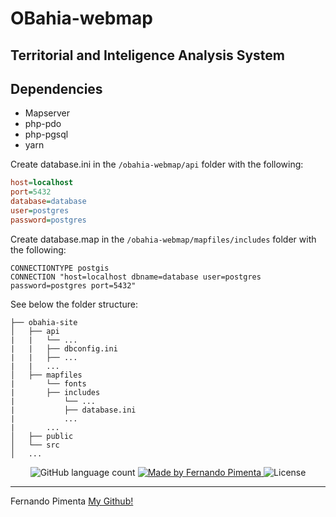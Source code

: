 # OBahia-webmap
## Territorial and Inteligence Analysis System

## Dependencies

* Mapserver
* php-pdo
* php-pgsql
* yarn 

Create database.ini in the `/obahia-webmap/api` folder with the following:

```ini
host=localhost
port=5432
database=database
user=postgres
password=postgres
```

Create database.map in the `/obahia-webmap/mapfiles/includes` folder with the following:

```
CONNECTIONTYPE postgis
CONNECTION "host=localhost dbname=database user=postgres password=postgres port=5432"
```

See below the folder structure:

```
├── obahia-site             
│   ├── api    
|   |   └── ...
|   |   ├── dbconfig.ini
|   |   ├── ...
|   |   ...
│   ├── mapfiles
|       └── fonts
|       ├── includes
|           └── ...
|           ├── database.ini
|           ...
|       ...
│   ├── public       
│   └── src
│   ...
```

<p align="center">
  <img alt="GitHub language count" src="https://img.shields.io/github/languages/count/pimentafm/obahia-webmap?color=%2304D361">

  <a href="https://github.com/pimentafm">
    <img alt="Made by Fernando Pimenta" src="https://img.shields.io/badge/made%20by-Fernando%20Pimenta-%2304D361%22">
  </a>

  <img alt="License" src="https://img.shields.io/badge/license-MIT-%2304D361">
</p>
<hr>

Fernando Pimenta [My Github!](https://github.com/pimentafm)